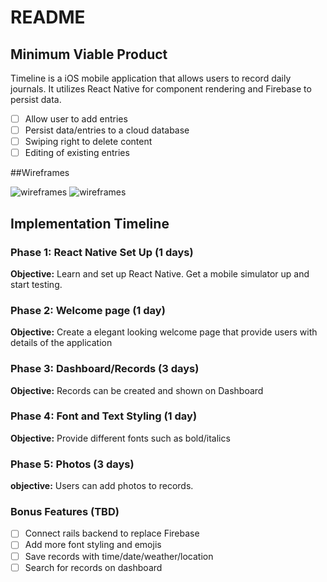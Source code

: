 # README

## Minimum Viable Product

Timeline is a iOS mobile application that allows users to record daily journals. It utilizes React Native for component rendering and Firebase to persist data.

- [ ] Allow user to add entries
- [ ] Persist data/entries to a cloud database
- [ ] Swiping right to delete content
- [ ] Editing of existing entries

##Wireframes

![wireframes](https://raw.github.com/BrianChen/Timeline/master/docs/wireframes/welcome-page.png)
![wireframes](https://raw.github.com/BrianChen/Timeline/master/docs/wireframes/dashboard-page.png)

## Implementation Timeline

### Phase 1: React Native Set Up (1 days)

**Objective:** Learn and set up React Native. Get a mobile simulator up and start testing.

### Phase 2: Welcome page (1 day)

**Objective:** Create a elegant looking welcome page that provide users with details of the application

### Phase 3: Dashboard/Records (3 days)

**Objective:** Records can be created and shown on Dashboard

### Phase 4: Font and Text Styling (1 day)

**Objective:** Provide different fonts such as bold/italics

### Phase 5: Photos (3 days)

**objective:** Users can add photos to records.


### Bonus Features (TBD)
- [ ] Connect rails backend to replace Firebase
- [ ] Add more font styling and emojis
- [ ] Save records with time/date/weather/location
- [ ] Search for records on dashboard
